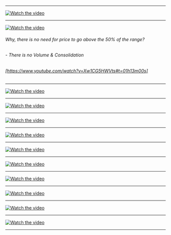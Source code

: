 ___  
[![Watch the video](https://img.youtube.com/vi/y4rE-jVqrRY/hqdefault.jpg)](https://www.youtube.com/watch?v=y4rE-jVqrRY)  
___  
[![Watch the video](https://img.youtube.com/vi/Xw1CG5HWVts/hqdefault.jpg)](https://www.youtube.com/watch?v=Xw1CG5HWVts)  
###### Why, there is no need for price to go above the 50% of the range?
###### - There is no Volume & Consolidation
###### [https://www.youtube.com/watch?v=Xw1CG5HWVts#t=01h13m00s]
___  
[![Watch the video](https://img.youtube.com/vi/-O1_MSMVBPc/hqdefault.jpg)](https://www.youtube.com/watch?v=-O1_MSMVBPc)  
___  
[![Watch the video](https://img.youtube.com/vi/1Vug-H3r88c/hqdefault.jpg)](https://www.youtube.com/watch?v=1Vug-H3r88c)  
___  
[![Watch the video](https://img.youtube.com/vi/x4X7srbXf1k/hqdefault.jpg)](https://www.youtube.com/watch?v=x4X7srbXf1k)  
___  
[![Watch the video](https://img.youtube.com/vi/Du5ywps8cyI/hqdefault.jpg)](https://www.youtube.com/watch?v=Du5ywps8cyI)  
___  
[![Watch the video](https://img.youtube.com/vi/NL5DO8mJPsc/hqdefault.jpg)](https://www.youtube.com/watch?v=NL5DO8mJPsc)  
___  
[![Watch the video](https://img.youtube.com/vi/VV0teyLZWi0/hqdefault.jpg)](https://www.youtube.com/watch?v=VV0teyLZWi0)  
___  
[![Watch the video](https://img.youtube.com/vi/hqX91iZo5_g/hqdefault.jpg)](https://www.youtube.com/watch?v=hqX91iZo5_g)  
___  
[![Watch the video](https://img.youtube.com/vi/RoLhvoEPXsQ/hqdefault.jpg)](https://www.youtube.com/watch?v=RoLhvoEPXsQ)  
___  
[![Watch the video](https://img.youtube.com/vi/ntyP_urAuZM/hqdefault.jpg)](https://www.youtube.com/watch?v=ntyP_urAuZM)  
___  
[![Watch the video](https://img.youtube.com/vi/BGV57yOxkig/hqdefault.jpg)](https://www.youtube.com/watch?v=BGV57yOxkig)  
___  

